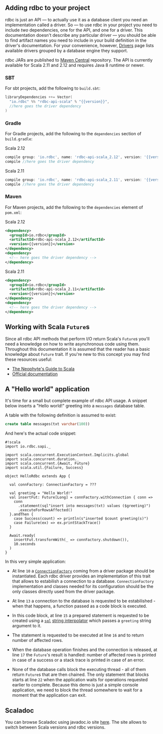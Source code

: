 <!---
 ! Copyright 2016-2017 rdbc contributors
 !
 ! Licensed under the Apache License, Version 2.0 (the "License");
 ! you may not use this file except in compliance with the License.
 ! You may obtain a copy of the License at
 !
 !     http://www.apache.org/licenses/LICENSE-2.0
 !
 ! Unless required by applicable law or agreed to in writing, software
 ! distributed under the License is distributed on an "AS IS" BASIS,
 ! WITHOUT WARRANTIES OR CONDITIONS OF ANY KIND, either express or implied.
 ! See the License for the specific language governing permissions and
 ! limitations under the License. 
 -->
    
## Adding rdbc to your project

rdbc is just an API — to actually use it as a database client you need
an implementation called a driver. So — to use rdbc in your project you need
to include *two* dependencies, one for the API, and one for a driver. This 
documentation doesn't describe any particular driver — you should be able to
find artifact names you need to include in your build definition in the driver's
documentation. For your convenience, however, [Drivers](../drivers.md) page lists available
drivers grouped by a database engine they support.

rdbc JARs are published to
[Maven Central](https://search.maven.org/#search%7Cga%7C1%7Cg%3A%22io.rdbc%22%20api)
repository. The API is currently available for Scala 2.11 and 2.12 and requires
Java 8 runtime or newer.

### SBT
For sbt projects, add the following to `build.sbt`:
```scala
libraryDependencies ++= Vector(
  "io.rdbc" %% "rdbc-api-scala" % "{{version}}",
  //here goes the driver dependency
)
```

### Gradle
For Gradle projects, add the following to the `dependencies` section of `build.gradle`:

Scala 2.12
```groovy
compile group: 'io.rdbc', name: 'rdbc-api-scala_2.12', version: '{{version}}'
compile //here goes the driver dependency
```

Scala 2.11
```groovy
compile group: 'io.rdbc', name: 'rdbc-api-scala_2.11', version: '{{version}}'
compile //here goes the driver dependency
```

### Maven
For Maven projects, add the following to the `dependencies` element of `pom.xml`:

Scala 2.12
```xml
<dependency>
  <groupId>io.rdbc</groupId>
  <artifactId>rdbc-api-scala_2.12</artifactId>
  <version>{{version}}</version>
</dependency>
<dependency>
  <!-- here goes the driver dependency -->
</dependency>
```

Scala 2.11
```xml
<dependency>
  <groupId>io.rdbc</groupId>
  <artifactId>rdbc-api-scala_2.11</artifactId>
  <version>{{version}}</version>
</dependency>
<dependency>
  <!-- here goes the driver dependency -->
</dependency>
```

## Working with Scala `Future`s

Since all rdbc API methods that perform I/O return Scala's `Future`s you'll
need a knowledge on how to write asynchronous code using them. Throughout this 
documentation it is assumed that the reader has a basic knowledge about `Future`
trait. If you're new to this concept you may find these resources useful:

*  [The Neophyte's Guide to Scala](http://danielwestheide.com/blog/2013/01/09/the-neophytes-guide-to-scala-part-8-welcome-to-the-future.html)
*  [Official documentation](http://docs.scala-lang.org/overviews/core/futures.html)

## A "Hello world" application

It's time for a small but complete example of rdbc API usage. A snippet below
inserts a "Hello world!" greeting into a `messages` database table. 

A table with the following definition is assumed to exist:
```sql
create table messages(txt varchar(100))
```

And here's the actual code snippet:
```
#!scala
import io.rdbc.sapi._

import scala.concurrent.ExecutionContext.Implicits.global
import scala.concurrent.duration._
import scala.concurrent.{Await, Future}
import scala.util.{Failure, Success}

object HelloRdbc extends App {

  val connFactory: ConnectionFactory = ???

  val greeting = "Hello World!"
  val insertFut: Future[Long] = connFactory.withConnection { conn =>
    conn
      .statement(sql"insert into messages(txt) values ($greeting)")
      .executeForRowsAffected()
  }.andThen {
    case Success(count) => println(s"inserted $count greeting(s)")
    case Failure(ex) => ex.printStackTrace()
  }

  Await.ready(
    insertFut.transformWith(_ => connFactory.shutdown()),
    10.seconds
  )
}
```
In this very simple application:

*  At line `10` a
   [`ConnectionFactory`]({{scaladocRoot}}/io/rdbc/sapi/ConnectionFactory.html)
   coming from a driver package should be instantiated. Each rdbc driver provides
   an implementation of this trait that allows to estabilish a connection to a database.
   `ConnectionFactory` implementation and classes needed for its configuration should
   be the only classes directly used from the driver package.

*  At line `13` a connection to the database is requested to be estabilished - 
   when that happens, a function passed as a code block is executed.

*  In this code block, at line `15` a prepared statement is requested to be
   created using a
   [`sql`]({{scaladocRoot}}/io/rdbc/sapi/SqlInterpolatorTrait$SqlInterpolator.html#sql(args:Any*):io.rdbc.sapi.SqlWithParams)
   [string interpolator](http://docs.scala-lang.org/overviews/core/string-interpolation.html)
   which passes a `greeting` string argument to it.

*  The statement is requested to be executed at line `16` and
   to return number of affected rows.
  
*  When the database operation finishes and the connection is released, at line
   `17` the `Future`'s result is handled: number of affected rows is printed in
   case of a success or a stack trace is printed in case of an error.
   
*  None of the database calls block the executing thread - all of them return
   `Future`s that are then chained. The only statement that blocks starts at line
   `22` when the application waits for operations requested earlier to complete.
   Because this demo is just a simple console application, we need to block the
   thread somewhere to wait for a moment that the application can exit.

## Scaladoc

You can browse Scaladoc using javadoc.io site 
[here](https://javadoc.io/doc/io.rdbc/rdbc-api-scala_2.12/{{version}}). The site
allows to switch between Scala versions and rdbc versions.

